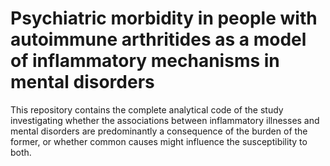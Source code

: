 # Psychiatric morbidity in people with autoimmune arthritides as a model of inflammatory mechanisms in mental disorders

This repository contains the complete analytical code of the study investigating whether the associations between inflammatory illnesses and mental disorders are predominantly a consequence of the burden of the former, or whether common causes might influence the susceptibility to both.
